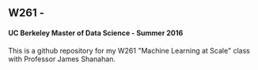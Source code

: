 ## W261 - 
#### UC Berkeley Master of Data Science - Summer 2016

This is a github repository for my W261 "Machine Learning at Scale" class with Professor James Shanahan.  


